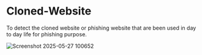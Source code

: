 # Cloned-Website

To detect the cloned website or phishing website that are been used in day to day life for phishing purpose.

![Screenshot 2025-05-27 100652](https://github.com/user-attachments/assets/bda59cf6-c3b4-47c0-8b8c-75477e2af86f)
